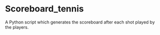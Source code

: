 # Scoreboard_tennis
A Python script which generates the scoreboard after each shot played by the players.
